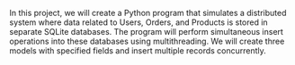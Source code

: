 In this project, we will create a Python program that simulates a distributed system where data related to Users, Orders, and Products is stored in separate SQLite databases. The program will perform simultaneous insert operations into these databases using multithreading. We will create three models with specified fields and insert multiple records concurrently.

